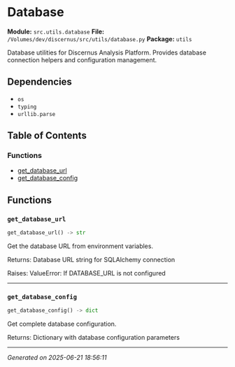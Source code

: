 # Database

**Module:** `src.utils.database`
**File:** `/Volumes/dev/discernus/src/utils/database.py`
**Package:** `utils`

Database utilities for Discernus Analysis Platform.
Provides database connection helpers and configuration management.

## Dependencies

- `os`
- `typing`
- `urllib.parse`

## Table of Contents

### Functions
- [get_database_url](#get-database-url)
- [get_database_config](#get-database-config)

## Functions

### `get_database_url`
```python
get_database_url() -> str
```

Get the database URL from environment variables.

Returns:
    Database URL string for SQLAlchemy connection
    
Raises:
    ValueError: If DATABASE_URL is not configured

---

### `get_database_config`
```python
get_database_config() -> dict
```

Get complete database configuration.

Returns:
    Dictionary with database configuration parameters

---

*Generated on 2025-06-21 18:56:11*